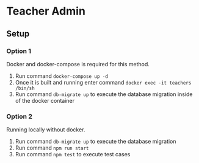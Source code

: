 # Teacher Admin

## Setup

### Option 1

Docker and docker-compose is required for this method.

1. Run command `docker-compose up -d`
2. Once it is built and running enter command `docker exec -it teachers /bin/sh`
3. Run command `db-migrate up` to execute the database migration inside of the docker container

### Option 2

Running locally without docker.

1. Run command `db-migrate up` to execute the database migration
2. Run command `npm run start`
3. Run command `npm test` to execute test cases
